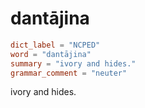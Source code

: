 # dantājina

``` toml
dict_label = "NCPED"
word = "dantājina"
summary = "ivory and hides."
grammar_comment = "neuter"
```

ivory and hides.

